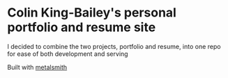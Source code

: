 # Colin King-Bailey's personal portfolio and resume site
I decided to combine the two projects, portfolio and resume, into one repo for ease of both development and serving

Built with [metalsmith](http://www.metalsmith.io/)